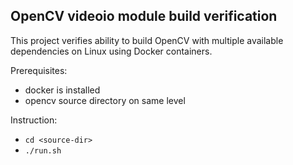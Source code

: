 OpenCV videoio module build verification
----------------------------------------

This project verifies ability to build OpenCV with multiple available dependencies on Linux using Docker containers.

Prerequisites:
* docker is installed
* opencv source directory on same level

Instruction:
* `cd <source-dir>`
* `./run.sh`
